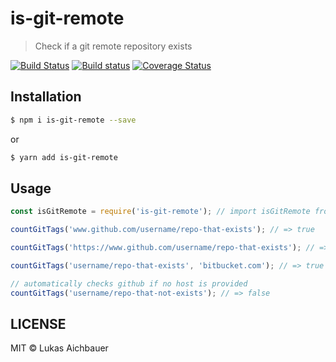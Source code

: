 # is-git-remote

> Check if a git remote repository exists

[![Build Status](https://travis-ci.org/aichbauer/node-is-git-remote.svg?branch=master)](https://travis-ci.org/aichbauer/node-is-git-remote)
[![Build status](https://ci.appveyor.com/api/projects/status/eatqdfs3a7uhniti?svg=true)](https://ci.appveyor.com/project/aichbauer/node-is-git-remote)
[![Coverage Status](https://coveralls.io/repos/github/aichbauer/node-is-git-remote/badge.svg?branch=master)](https://coveralls.io/github/aichbauer/node-is-git-remote?branch=master)

## Installation

```sh
$ npm i is-git-remote --save
```

or

```sh
$ yarn add is-git-remote
```

## Usage

```js
const isGitRemote = require('is-git-remote'); // import isGitRemote from 'is-git-remote'

countGitTags('www.github.com/username/repo-that-exists'); // => true

countGitTags('https://www.github.com/username/repo-that-exists'); // => true

countGitTags('username/repo-that-exists', 'bitbucket.com'); // => true

// automatically checks github if no host is provided
countGitTags('username/repo-that-not-exists'); // => false
```

## LICENSE

MIT © Lukas Aichbauer
